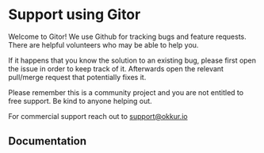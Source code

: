 # Support using Gitor

Welcome to Gitor! We use Github for tracking bugs and feature requests.
There are helpful volunteers who may be able to help you.

If it happens that you know the solution to an existing bug, please first open the issue in order to keep track of it.
Afterwards open the relevant pull/merge request that potentially fixes it.

Please remember this is a community project and you are not entitled to free support.
Be kind to anyone helping out.

For commercial support reach out to support@okkur.io

## Documentation
